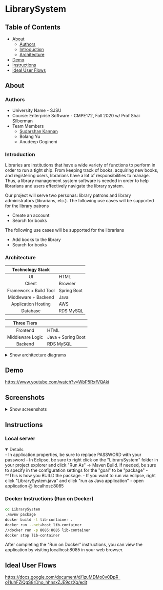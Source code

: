 # LibrarySystem

## Table of Contents
- [About](#about)
    - [Authors](#authors)
    - [Introduction](#introduction)
    - [Architecture](#architecture)
 - [Demo](#demo)
 - [Instructions](#instructions)
 - [Ideal User Flows](#idealUserFlows)

## About
### Authors
- University Name - SJSU
- Course: Enterprise Software - CMPE172, Fall 2020 w/ Prof Shai Silberman
- Team Members
    - [Sudarshan Kannan](https://github.com/sudarshankannan)
    - Bolang Yu
    - Anudeep Gogineni

### Introduction
Libraries are institutions that have a wide variety of functions to perform in order to run a tight ship. From keeping track of books, acquiring new books, and registering users, librarians have a lot of responsibilities to manage. Thus, a library management system software is needed in order to help librarians and users effectively navigate the library system.

Our project will serve two personas: library patrons and library administrators (librarians,
etc.).
The following use cases will be supported for the library patrons
- Create an account
- Search for books

The following use cases will be supported for the librarians
- Add books to the library
- Search for books


### Architecture
| **Technology Stack**     |                       |
| :----------: | :------------------- |
| UI | HTML |
| Client | Browser |
| Framework + Build Tool  | Spring Boot |
| Middleware + Backend   | Java |
| Application Hosting  | AWS |
| Database        | RDS MySQL |

| **Three Tiers** |               |
| :----------: | :------------------- |
| Frontend | HTML |
| Middleware Logic | Java + Spring Boot|
| Backend  | RDS MySQL |

<details>
    <summary>Show architecture diagrams</summary>
    
![System Diagram](https://github.com/sudarshankannan/LibrarySystem/blob/master/src/main/resources/images/System%20Diagram.png)
    
![Class Diagram](https://github.com/sudarshankannan/LibrarySystem/blob/master/src/main/resources/images/ClassDiagram.png)
    
![Sequence Diagram](https://github.com/sudarshankannan/LibrarySystem/blob/master/src/main/resources/images/SequenceDiagrams.png)
    
![Interaction Diagram](https://github.com/sudarshankannan/LibrarySystem/blob/master/src/main/resources/images/Interaction%20Diagrams.png)
    
</details>

</details>

## Demo
https://www.youtube.com/watch?v=WbP5RxfVQAki

## Screenshots
<details>
    <summary>Show screenshots</summary>
    
![Homepage](https://github.com/sudarshankannan/LibrarySystem/blob/master/src/main/resources/images/Homepage.png)

![Create Account](https://github.com/sudarshankannan/LibrarySystem/blob/master/src/main/resources/images/CreateAccount.png)

![Add Book](https://github.com/sudarshankannan/LibrarySystem/blob/master/src/main/resources/images/AddBook.png)
    
![Search Book](https://github.com/sudarshankannan/LibrarySystem/blob/master/src/main/resources/images/SearchBook.png)
    


</details>

## Instructions
### Local server 
<details open>
- In application.properties, be sure to replace PASSWORD with your password
- In Eclipse, be sure to right click on the "LibrarySystem" folder in your project explorer and click "Run As" -> Maven Build. If needed, be sure to specify in the configuration settings for the "goal" to be "package"
- ^^This is how you BUILD the package.
- If you want to run via eclipse, right click "LibrarySystem.java" and click "run as Java application"
- open application @ localhost:8085
</details>
    
### Docker Instructions (Run on Docker)
```bash
cd LibrarySystem
./mvnw package
docker build -t lib-container .
docker run --net=host lib-container
//docker run -p 8085:8085 lib-container
docker stop lib-container
```
</details>

After completing the "Run on Docker" instructions, you can view the application by visiting localhost:8085 in your web browser.

## Ideal User Flows
https://docs.google.com/document/d/1zuMDMo0v0DpR-o11uhFZiQgS8rDho_hhnsxZJE9czXg/edit

